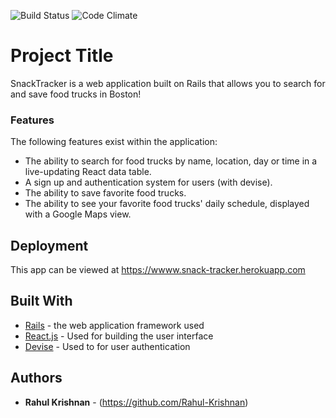 ![Build Status](https://codeship.com/projects/a7726940-c94a-0134-a2a5-1ec64b81c5f8/status?branch=master)
![Code Climate](https://codeclimate.com/github/Rahul-Krishnan/food_truck_tracker.png)
<!-- ![Coverage Status](https://coveralls.io/repos/github/Rahul-Krishnan/food_truck_tracker/badge.svg?branch=tokens) -->

# Project Title

SnackTracker is a web application built on Rails that allows you to search for and save food trucks in Boston!

### Features

The following features exist within the application:

- The ability to search for food trucks by name, location, day or time in a live-updating React data table.
- A sign up and authentication system for users (with devise).
- The ability to save favorite food trucks.
- The ability to see your favorite food trucks' daily schedule, displayed with a Google Maps view.


## Deployment

This app can be viewed at https://wwww.snack-tracker.herokuapp.com

## Built With

* [Rails](http://rubyonrails.org/) - the web application framework used
* [React.js](https://facebook.github.io/react/) - Used for building the user interface
* [Devise](https://rometools.github.io/rome/) - Used to for user authentication

## Authors

* **Rahul Krishnan** - (https://github.com/Rahul-Krishnan)
